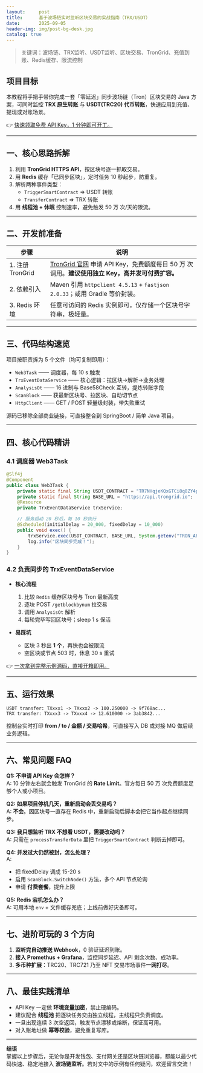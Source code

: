 ```yaml
---
layout:     post
title:      基于波场链实时监听区块交易的实战指南（TRX/USDT）
date:       2025-09-05
header-img: img/post-bg-desk.jpg
catalog: true
---
```


> 关键词：波场链、TRX监听、USDT监听、区块交易、TronGrid、充值到账、Redis缓存、限流控制

## 项目目标
本教程将手把手带你完成一套「零延迟」同步波场链（Tron）区块交易的 Java 方案，可同时监控 **TRX 原生转账** 与 **USDT(TRC20) 代币转账**，快速应用到充值、提现或对账场景。  

👉 [快速领取免费 API Key，1 分钟即可开工。](https://okxdog.com/)

---

## 一、核心思路拆解

1. 利用 **TronGrid HTTPS API**，按区块号逐一抓取交易。  
2. 用 **Redis** 缓存「已同步区块」，定时任务 10 秒起步，防重复。  
3. 解析两种事件类型：
   - `TriggerSmartContract` ⇒ USDT 转账  
   - `TransferContract` ⇒ TRX 转账  
4. 用 **线程池 + 休眠** 控制速率，避免触发 50 万 次/天的限流。

---

## 二、开发前准备

| 步骤 | 说明 |
|---|---|
| 1. 注册 TronGrid | [TronGrid 官网](https://www.trongrid.io/) 申请 API Key，免费额度每日 50 万 次调用。**建议使用独立 Key，高并发可付费扩容。** |
| 2. 依赖引入 | Maven 引用 `httpclient 4.5.13` + `fastjson 2.0.33`；或用 Gradle 等价封装。 |
| 3. Redis 环境 | 任意可访问的 Redis 实例即可，仅存储一个区块号字符串，极轻量。 |

---

## 三、代码结构速览

项目按职责拆为 5 个文件（均可复制即用）：

- `Web3Task` —— 调度器，每 10 s 触发  
- `TrxEventDataService` —— 核心逻辑：拉区块→解析→业务处理  
- `AnalysisOt` —— 16 进制与 Base58Check 互转，提炼转账字段  
- `ScanBlock` —— 获最新区块号、拉区块、自动切节点  
- `HttpClient` —— GET / POST 轻量级封装，带失败重试

源码已移除全部商业链接，可直接整合到 SpringBoot / 简单 Java 项目。

---

## 四、核心代码精讲

### 4.1 调度器 Web3Task

```java
@Slf4j
@Component
public class Web3Task {
    private static final String USDT_CONTRACT = "TR7NHqjeKQxGTCi8q8ZY4pL8otSzgjLj6t";
    private static final String BASE_URL = "https://api.trongrid.io";
    @Resource
    private TrxEventDataService trxService;

    // 服务启动 20 秒后，每 10 秒执行
    @Scheduled(initialDelay = 20_000, fixedDelay = 10_000)
    public void exec() {
        trxService.exec(USDT_CONTRACT, BASE_URL, System.getenv("TRON_API_KEY"));
        log.info("区块同步完成！");
    }
}
```

### 4.2 负责同步的 TrxEventDataService

- **核心流程**  
  1. 比较 `Redis` 缓存区块号与 Tron 最新高度  
  2. 逐块 POST `/getblockbynum` 拉交易  
  3. 调用 `AnalysisOt` 解析  
  4. 每轮完毕写回区块号；sleep 1 s 保活

- **易踩坑**  
  - 区块 3 秒出 **1 个**，再快也会被限流  
  - 空区块或节点 503 时，休息 30 s 重试

👉 [一次拿到完整示例源码，直接开箱即用。](https://okxdog.com/)

---

## 五、运行效果

```
USDT transfer: TXxxx1 -> TXxxx2 -> 100.250000 -> 9f768ac...
TRX transfer: TXxxx3 -> TXxxx4 -> 12.610000 -> 3ab3842...
```
控制台实时打印 **from / to / 金额 / 交易哈希**，可直接写入 DB 或对接 MQ 做后续业务逻辑。

---

## 六、常见问题 FAQ

**Q1: 不申请 API Key 会怎样？**  
A: 10 分钟左右就会触发 TronGrid 的 **Rate Limit**。官方每日 50 万 次免费额度足够个人或小项目。

**Q2: 如果项目停机几天，重新启动会丢交易吗？**  
A: **不会**。因区块号一直存在 Redis 中，重新启动后脚本会把它当作起点继续同步。

**Q3: 我只想监听 TRX 不想看 USDT，需要改动吗？**  
A: 只需在 `processTransferData` 里把 `TriggerSmartContract` 判断去掉即可。

**Q4: 并发过大仍然被封，怎么处理？**  
A:  
- 把 fixedDelay 调成 15-20 s  
- 启用 `ScanBlock.SwitchNode()` 方法，多个 API 节点轮询  
- 申请 **付费套餐**，提升上限

**Q5: Redis 宕机怎么办？**  
A: 可用本地 `env` + 文件缓存兜底；上线前做好灾备即可。

---

## 七、进阶可玩的 3 个方向

1. **监听完自动推送 Webhook**，0 验证延迟到账。  
2. **接入 Promethus + Grafana**，监控同步延迟、API 剩余次数、成功率。  
3. **多币种扩展**：TRC20、TRC721 乃至 NFT 交易市场事件**一网打尽**。

---

## 八、最佳实践清单

- API Key 一定做 **环境变量加密**，禁止硬编码。  
- 建议配合 **线程池** 把逐块任务交由独立线程，主线程只负责调度。  
- 一旦出现连续 3 次空返回，触发节点漂移或熔断，保证高可用。  
- 对入账地址做 **幂等校验**，避免重复写库。

---

**结语**  
掌握以上步骤后，无论你是开发钱包、支付网关还是区块链浏览器，都能以最少代码快速、稳定地接入 **波场链监听**。若对文中的示例有任何疑问，欢迎留言交流！